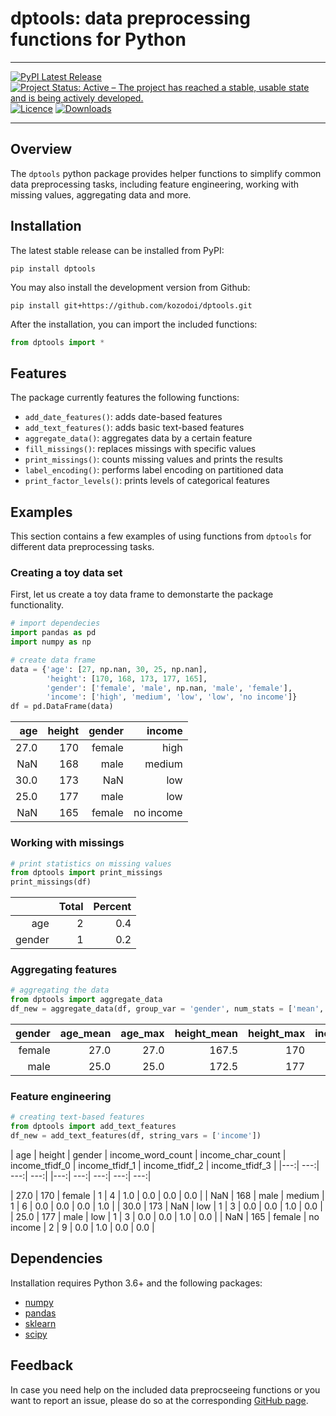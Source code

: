 # dptools: data preprocessing functions for Python

---

[![PyPI Latest Release](https://img.shields.io/pypi/v/dptools.svg)](https://pypi.org/project/dptools/)
[![Project Status: Active – The project has reached a stable, usable state and is being actively developed.](https://www.repostatus.org/badges/latest/active.svg)](https://www.repostatus.org/#active)
[![Licence](https://img.shields.io/github/license/mashape/apistatus.svg)](http://choosealicense.com/licenses/mit/)
[![Downloads](https://img.shields.io/pypi/dm/dptools)](https://pypi.org/project/dptools/)

---

## Overview

The `dptools` python package provides helper functions to simplify common data preprocessing tasks, including feature engineering, working with missing values, aggregating data and more.


## Installation

The latest stable release can be installed from PyPI:
```
pip install dptools
```

You may also install the development version from Github:
```
pip install git+https://github.com/kozodoi/dptools.git
```

After the installation, you can import the included functions:
```py
from dptools import *
```


## Features

The package currently features the following functions:
- `add_date_features()`: adds date-based features
- `add_text_features()`: adds basic text-based features 
- `aggregate_data()`: aggregates data by a certain feature
- `fill_missings()`: replaces missings with specific values
- `print_missings()`: counts missing values and prints the results
- `label_encoding()`: performs label encoding on partitioned data
- `print_factor_levels()`: prints levels of categorical features


## Examples

This section contains a few examples of using functions from `dptools` for different data preprocessing tasks.


### Creating a toy data set

First, let us create a toy data frame to demonstarte the package functionality.

```py
# import dependecies
import pandas as pd
import numpy as np

# create data frame
data = {'age': [27, np.nan, 30, 25, np.nan], 
        'height': [170, 168, 173, 177, 165], 
        'gender': ['female', 'male', np.nan, 'male', 'female'],
        'income': ['high', 'medium', 'low', 'low', 'no income']}
df = pd.DataFrame(data)
```
| age | height | gender | income |
|---:| ---:| ---:| ---:|   
| 27.0 | 170 | female | high |
| NaN | 168 | male | medium |
| 30.0 | 173 | NaN | low |
| 25.0 | 177 | male | low |
| NaN | 165 | female | no income |

### Working with missings

```py
# print statistics on missing values
from dptools import print_missings
print_missings(df)
```
| | Total | Percent | 
|---:| ---:| ---:|
| age | 2 | 0.4 |
| gender | 1 | 0.2 |

### Aggregating features


```py
# aggregating the data
from dptools import aggregate_data
df_new = aggregate_data(df, group_var = 'gender', num_stats = ['mean', 'max'])
```
| gender | age_mean | age_max | height_mean | height_max | income_count | income_mode |
|---:| ---:| ---:| ---:| ---:| ---:| ---:|     
| female | 27.0 | 27.0 | 167.5 | 170 | 2 | 0 |
| male | 25.0 | 25.0 | 172.5 | 177 | 2 | 1|

### Feature engineering

```py
# creating text-based features
from dptools import add_text_features
df_new = add_text_features(df, string_vars = ['income'])
```

| age | height | gender | income_word_count | income_char_count | income_tfidf_0 | income_tfidf_1 | income_tfidf_2 | income_tfidf_3 |
|---:| ---:| ---:| ---:| |---:| ---:| ---:| ---:| ---:|

| 27.0 | 170 | female | 1 | 4 | 1.0 | 0.0 | 0.0 | 0.0 |
| NaN | 168 | male | medium | 1 | 6 | 0.0 | 0.0 | 0.0 | 1.0 |
| 30.0 | 173 | NaN | low | 1 | 3 | 0.0 | 0.0 | 1.0 | 0.0 |
| 25.0 | 177 | male | low | 1 | 3 | 0.0 | 0.0 | 1.0 | 0.0 |
| NaN | 165 | female | no income | 2 | 9 | 0.0 | 1.0 | 0.0 | 0.0 |


## Dependencies

Installation requires Python 3.6+ and the following packages:
- [numpy](https://www.numpy.org)
- [pandas](https://pandas.pydata.org)
- [sklearn](https://scikit-learn.org)
- [scipy](https://scipy.org)


## Feedback

In case you need help on the included data preprocseeing functions or you want to report an issue, please do so at the corresponding [GitHub page](https://github.com/kozodoi/dptools/issues).